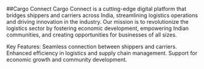 ##Cargo Connect
Cargo Connect is a cutting-edge digital platform that bridges shippers and carriers across India, streamlining logistics operations and driving innovation in the industry. Our mission is to revolutionize the logistics sector by fostering economic development, empowering Indian communities, and creating opportunities for businesses of all sizes.

Key Features:
Seamless connection between shippers and carriers.
Enhanced efficiency in logistics and supply chain management.
Support for economic growth and community development.

